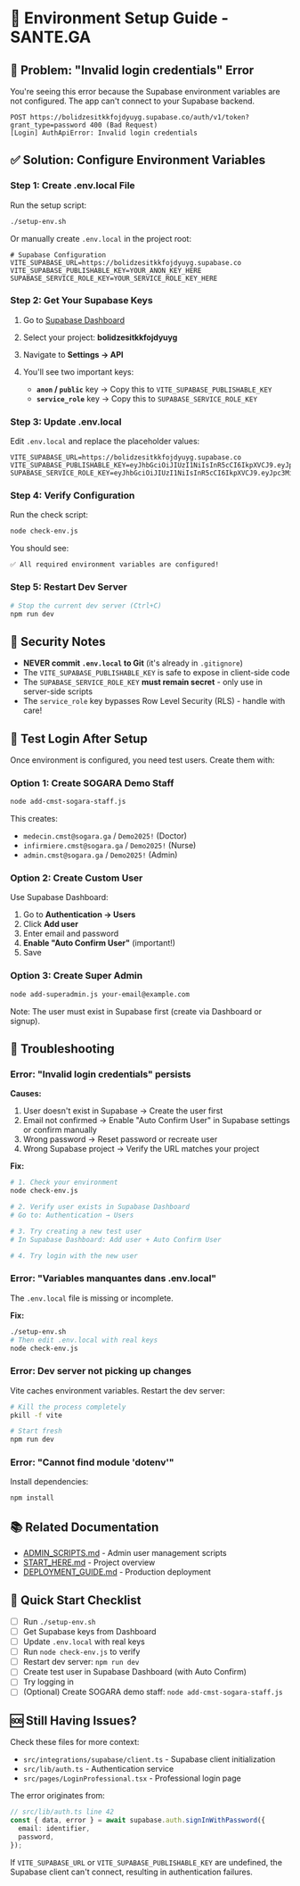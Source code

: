 # 🔧 Environment Setup Guide - SANTE.GA

## 🚨 Problem: "Invalid login credentials" Error

You're seeing this error because the Supabase environment variables are not configured. The app can't connect to your Supabase backend.

```
POST https://bolidzesitkkfojdyuyg.supabase.co/auth/v1/token?grant_type=password 400 (Bad Request)
[Login] AuthApiError: Invalid login credentials
```

## ✅ Solution: Configure Environment Variables

### Step 1: Create .env.local File

Run the setup script:

```bash
./setup-env.sh
```

Or manually create `.env.local` in the project root:

```env
# Supabase Configuration
VITE_SUPABASE_URL=https://bolidzesitkkfojdyuyg.supabase.co
VITE_SUPABASE_PUBLISHABLE_KEY=YOUR_ANON_KEY_HERE
SUPABASE_SERVICE_ROLE_KEY=YOUR_SERVICE_ROLE_KEY_HERE
```

### Step 2: Get Your Supabase Keys

1. Go to [Supabase Dashboard](https://supabase.com/dashboard)
2. Select your project: **bolidzesitkkfojdyuyg**
3. Navigate to **Settings → API**
4. You'll see two important keys:

   - **`anon` / `public`** key → Copy this to `VITE_SUPABASE_PUBLISHABLE_KEY`
   - **`service_role`** key → Copy this to `SUPABASE_SERVICE_ROLE_KEY`

### Step 3: Update .env.local

Edit `.env.local` and replace the placeholder values:

```env
VITE_SUPABASE_URL=https://bolidzesitkkfojdyuyg.supabase.co
VITE_SUPABASE_PUBLISHABLE_KEY=eyJhbGciOiJIUzI1NiIsInR5cCI6IkpXVCJ9.eyJpc3MiOiJzdXBhYmFz...
SUPABASE_SERVICE_ROLE_KEY=eyJhbGciOiJIUzI1NiIsInR5cCI6IkpXVCJ9.eyJpc3MiOiJzdXBhYmFz...
```

### Step 4: Verify Configuration

Run the check script:

```bash
node check-env.js
```

You should see:

```
✅ All required environment variables are configured!
```

### Step 5: Restart Dev Server

```bash
# Stop the current dev server (Ctrl+C)
npm run dev
```

## 🔐 Security Notes

- **NEVER commit `.env.local` to Git** (it's already in `.gitignore`)
- The `VITE_SUPABASE_PUBLISHABLE_KEY` is safe to expose in client-side code
- The `SUPABASE_SERVICE_ROLE_KEY` **must remain secret** - only use in server-side scripts
- The `service_role` key bypasses Row Level Security (RLS) - handle with care!

## 🧪 Test Login After Setup

Once environment is configured, you need test users. Create them with:

### Option 1: Create SOGARA Demo Staff

```bash
node add-cmst-sogara-staff.js
```

This creates:
- `medecin.cmst@sogara.ga` / `Demo2025!` (Doctor)
- `infirmiere.cmst@sogara.ga` / `Demo2025!` (Nurse)
- `admin.cmst@sogara.ga` / `Demo2025!` (Admin)

### Option 2: Create Custom User

Use Supabase Dashboard:
1. Go to **Authentication → Users**
2. Click **Add user**
3. Enter email and password
4. **Enable "Auto Confirm User"** (important!)
5. Save

### Option 3: Create Super Admin

```bash
node add-superadmin.js your-email@example.com
```

Note: The user must exist in Supabase first (create via Dashboard or signup).

## 🐛 Troubleshooting

### Error: "Invalid login credentials" persists

**Causes:**
1. User doesn't exist in Supabase → Create the user first
2. Email not confirmed → Enable "Auto Confirm User" in Supabase settings or confirm manually
3. Wrong password → Reset password or recreate user
4. Wrong Supabase project → Verify the URL matches your project

**Fix:**
```bash
# 1. Check your environment
node check-env.js

# 2. Verify user exists in Supabase Dashboard
# Go to: Authentication → Users

# 3. Try creating a new test user
# In Supabase Dashboard: Add user + Auto Confirm User

# 4. Try login with the new user
```

### Error: "Variables manquantes dans .env.local"

The `.env.local` file is missing or incomplete.

**Fix:**
```bash
./setup-env.sh
# Then edit .env.local with real keys
node check-env.js
```

### Error: Dev server not picking up changes

Vite caches environment variables. Restart the dev server:

```bash
# Kill the process completely
pkill -f vite

# Start fresh
npm run dev
```

### Error: "Cannot find module 'dotenv'"

Install dependencies:

```bash
npm install
```

## 📚 Related Documentation

- [ADMIN_SCRIPTS.md](./ADMIN_SCRIPTS.md) - Admin user management scripts
- [START_HERE.md](./START_HERE.md) - Project overview
- [DEPLOYMENT_GUIDE.md](./DEPLOYMENT_GUIDE.md) - Production deployment

## 🎯 Quick Start Checklist

- [ ] Run `./setup-env.sh`
- [ ] Get Supabase keys from Dashboard
- [ ] Update `.env.local` with real keys
- [ ] Run `node check-env.js` to verify
- [ ] Restart dev server: `npm run dev`
- [ ] Create test user in Supabase Dashboard (with Auto Confirm)
- [ ] Try logging in
- [ ] (Optional) Create SOGARA demo staff: `node add-cmst-sogara-staff.js`

## 🆘 Still Having Issues?

Check these files for more context:
- `src/integrations/supabase/client.ts` - Supabase client initialization
- `src/lib/auth.ts` - Authentication service
- `src/pages/LoginProfessional.tsx` - Professional login page

The error originates from:
```typescript
// src/lib/auth.ts line 42
const { data, error } = await supabase.auth.signInWithPassword({
  email: identifier,
  password,
});
```

If `VITE_SUPABASE_URL` or `VITE_SUPABASE_PUBLISHABLE_KEY` are undefined, the Supabase client can't connect, resulting in authentication failures.

